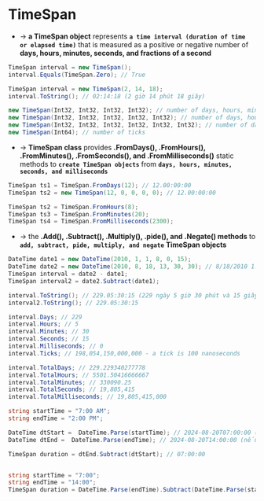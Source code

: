 
# TimeSpan
* -> **a TimeSpan object** represents **`a time interval (duration of time or elapsed time)`** that is measured as a positive or negative number of **days, hours, minutes, seconds, and fractions of a second**

```cs - initiate using constructor
TimeSpan interval = new TimeSpan();
interval.Equals(TimeSpan.Zero); // True

TimeSpan interval = new TimeSpan(2, 14, 18);
interval.ToString(); // 02:14:18 (2 giờ 14 phút 18 giây) 

new TimeSpan(Int32, Int32, Int32, Int32); // number of days, hours, minutes, and seconds
new TimeSpan(Int32, Int32, Int32, Int32, Int32); // number of days, hours, minutes, seconds, and milliseconds
new TimeSpan(Int32, Int32, Int32, Int32, Int32, Int32); // number of days, hours, minutes, seconds, milliseconds, and microseconds
new TimeSpan(Int64); // number of ticks
```

* -> **TimeSpan class** provides **.FromDays(), .FromHours(), .FromMinutes(), .FromSeconds(), and .FromMilliseconds()** static methods to **`create TimeSpan objects`** from **`days, hours, minutes, seconds, and milliseconds`**
```cs
TimeSpan ts1 = TimeSpan.FromDays(12); // 12.00:00:00
TimeSpan ts2 = new TimeSpan(12, 0, 0, 0, 0); // 12.00:00:00

TimeSpan ts2 = TimeSpan.FromHours(8);   
TimeSpan ts3 = TimeSpan.FromMinutes(20);
TimeSpan ts4 = TimeSpan.FromMilliseconds(2300);
```

* -> the **.Add(), .Subtract(), .Multiply(), .pide(), and .Negate() methods** to **`add, subtract, pide, multiply, and negate`** **TimeSpan objects**
```cs - get "TimeSpan" between 2 specific dates
DateTime date1 = new DateTime(2010, 1, 1, 8, 0, 15);
DateTime date2 = new DateTime(2010, 8, 18, 13, 30, 30); // 8/18/2010 1:30:30 PM
TimeSpan interval = date2 - date1;
TimeSpan interval2 = date2.Subtract(date1);

interval.ToString(); // 229.05:30:15 (229 ngày 5 giờ 30 phút và 15 giây)
interval2.ToString(); // 229.05:30:15 

interval.Days; // 229
interval.Hours; // 5
interval.Minutes; // 30
interval.Seconds; // 15
interval.Milliseconds; // 0
interval.Ticks; // 198,054,150,000,000 - a tick is 100 nanoseconds

interval.TotalDays; // 229.229340277778
interval.TotalHours; // 5501.50416666667
interval.TotalMinutes; // 330090.25
interval.TotalSeconds; // 19,805,415
interval.TotalMilliseconds; // 19,805,415,000
```

```cs - caculate time interval between 2 time points
string startTime = "7:00 AM";
string endTime = "2:00 PM";

DateTime dtStart =  DateTime.Parse(startTime); // 2024-08-20T07:00:00 (nếu hôm nay là 20/08/2024)
DateTime dtEnd =  DateTime.Parse(endTime); // 2024-08-20T14:00:00 (nếu hôm nay là 20/08/2024)

TimeSpan duration = dtEnd.Subtract(dtStart); // 07:00:00


string startTime = "7:00";
string endTime = "14:00";
TimeSpan duration = DateTime.Parse(endTime).Subtract(DateTime.Parse(startTime)); // 07:00:00
```